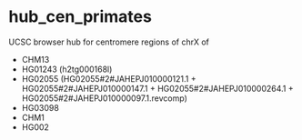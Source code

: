# hub_cen_primates

UCSC browser hub for centromere regions of chrX of
- CHM13
- HG01243 (h2tg000168l)
- HG02055 (HG02055#2#JAHEPJ010000121.1 + HG02055#2#JAHEPJ010000147.1 + HG02055#2#JAHEPJ010000264.1 + HG02055#2#JAHEPJ010000097.1.revcomp)
- HG03098
- CHM1
- HG002
